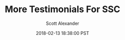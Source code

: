 ---
layout: podcast
title: "More Testimonials For SSC"
author: Scott Alexander
description: https://slatestarcodex.com/2018/02/13/more-testimonials-for-ssc/
date: 2018-02-13 18:38:00 PST
length: 2628781
duration: 657
guid: more-testimonials-for-ssc
---